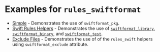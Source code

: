 # Examples for `rules_swiftformat`

- [Simple](simple/) - Demonstrates the use of `swiftformat_pkg`.
- [Swift Rules Helpers](rules_swift_helpers/) - Demonstrates the use of
[`swiftformat_library`](/doc/rules_and_macros_overview.md#swiftformat_library),
[`swiftformat_binary`](/doc/rules_and_macros_overview.md#swiftformat_binary), and
[`swiftformat_test`](/doc/rules_and_macros_overview.md#swiftformat_test). 
- [Exclude Files](exclude_files/) - Demonstrates the use of of the `rules_swift` helpers using
  `swiftformat_exclude` attribute.

